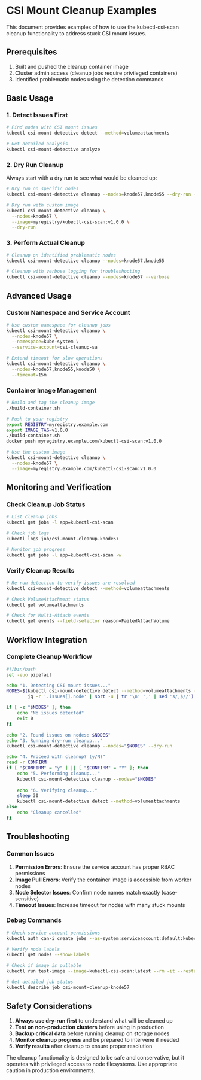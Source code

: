 # CSI Mount Cleanup Examples

This document provides examples of how to use the kubectl-csi-scan cleanup functionality to address stuck CSI mount issues.

## Prerequisites

1. Built and pushed the cleanup container image
2. Cluster admin access (cleanup jobs require privileged containers)
3. Identified problematic nodes using the detection commands

## Basic Usage

### 1. Detect Issues First

```bash
# Find nodes with CSI mount issues
kubectl csi-mount-detective detect --method=volumeattachments

# Get detailed analysis
kubectl csi-mount-detective analyze
```

### 2. Dry Run Cleanup

Always start with a dry run to see what would be cleaned up:

```bash
# Dry run on specific nodes
kubectl csi-mount-detective cleanup --nodes=knode57,knode55 --dry-run --verbose

# Dry run with custom image
kubectl csi-mount-detective cleanup \
  --nodes=knode57 \
  --image=myregistry/kubectl-csi-scan:v1.0.0 \
  --dry-run
```

### 3. Perform Actual Cleanup

```bash
# Cleanup on identified problematic nodes
kubectl csi-mount-detective cleanup --nodes=knode57,knode55

# Cleanup with verbose logging for troubleshooting
kubectl csi-mount-detective cleanup --nodes=knode57 --verbose
```

## Advanced Usage

### Custom Namespace and Service Account

```bash
# Use custom namespace for cleanup jobs
kubectl csi-mount-detective cleanup \
  --nodes=knode57 \
  --namespace=kube-system \
  --service-account=csi-cleanup-sa

# Extend timeout for slow operations
kubectl csi-mount-detective cleanup \
  --nodes=knode57,knode55,knode50 \
  --timeout=15m
```

### Container Image Management

```bash
# Build and tag the cleanup image
./build-container.sh

# Push to your registry
export REGISTRY=myregistry.example.com
export IMAGE_TAG=v1.0.0
./build-container.sh
docker push myregistry.example.com/kubectl-csi-scan:v1.0.0

# Use the custom image
kubectl csi-mount-detective cleanup \
  --nodes=knode57 \
  --image=myregistry.example.com/kubectl-csi-scan:v1.0.0
```

## Monitoring and Verification

### Check Cleanup Job Status

```bash
# List cleanup jobs
kubectl get jobs -l app=kubectl-csi-scan

# Check job logs
kubectl logs job/csi-mount-cleanup-knode57

# Monitor job progress
kubectl get jobs -l app=kubectl-csi-scan -w
```

### Verify Cleanup Results

```bash
# Re-run detection to verify issues are resolved
kubectl csi-mount-detective detect --method=volumeattachments

# Check VolumeAttachment status
kubectl get volumeattachments

# Check for Multi-Attach events
kubectl get events --field-selector reason=FailedAttachVolume
```

## Workflow Integration

### Complete Cleanup Workflow

```bash
#!/bin/bash
set -euo pipefail

echo "1. Detecting CSI mount issues..."
NODES=$(kubectl csi-mount-detective detect --method=volumeattachments --output=json | \
        jq -r '.issues[].node' | sort -u | tr '\n' ',' | sed 's/,$//')

if [ -z "$NODES" ]; then
    echo "No issues detected"
    exit 0
fi

echo "2. Found issues on nodes: $NODES"
echo "3. Running dry-run cleanup..."
kubectl csi-mount-detective cleanup --nodes="$NODES" --dry-run

echo "4. Proceed with cleanup? (y/N)"
read -r CONFIRM
if [ "$CONFIRM" = "y" ] || [ "$CONFIRM" = "Y" ]; then
    echo "5. Performing cleanup..."
    kubectl csi-mount-detective cleanup --nodes="$NODES"
    
    echo "6. Verifying cleanup..."
    sleep 30
    kubectl csi-mount-detective detect --method=volumeattachments
else
    echo "Cleanup cancelled"
fi
```

## Troubleshooting

### Common Issues

1. **Permission Errors**: Ensure the service account has proper RBAC permissions
2. **Image Pull Errors**: Verify the container image is accessible from worker nodes
3. **Node Selector Issues**: Confirm node names match exactly (case-sensitive)
4. **Timeout Issues**: Increase timeout for nodes with many stuck mounts

### Debug Commands

```bash
# Check service account permissions
kubectl auth can-i create jobs --as=system:serviceaccount:default:kubectl-csi-scan-cleanup

# Verify node labels
kubectl get nodes --show-labels

# Check if image is pullable
kubectl run test-image --image=kubectl-csi-scan:latest --rm -it --restart=Never -- /bin/sh

# Get detailed job status
kubectl describe job csi-mount-cleanup-knode57
```

## Safety Considerations

1. **Always use dry-run first** to understand what will be cleaned up
2. **Test on non-production clusters** before using in production
3. **Backup critical data** before running cleanup on storage nodes
4. **Monitor cleanup progress** and be prepared to intervene if needed
5. **Verify results** after cleanup to ensure proper resolution

The cleanup functionality is designed to be safe and conservative, but it operates with privileged access to node filesystems. Use appropriate caution in production environments.